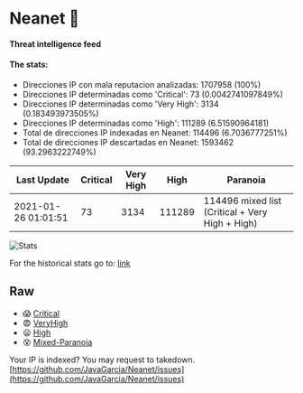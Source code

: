 # Neanet :hocho:
#### Threat intelligence feed
#### The stats:

- Direcciones IP con mala reputacion analizadas: 1707958 (100%)
- Direcciones IP determinadas como 'Critical':  73 (0.0042741097849%)
- Direcciones IP determinadas como 'Very High':  3134 (0.183493973505%)
- Direcciones IP determinadas como 'High':  111289 (6.51590964181)
- Total de direcciones IP indexadas en Neanet:  114496 (6.7036777251%)
- Total de direcciones IP descartadas en Neanet:  1593462 (93.2963222749%)

| Last Update | Critical | Very High | High | Paranoia |
| --- | --- | --- | --- | --- |
| 2021-01-26 01:01:51 | 73 | 3134 | 111289 | 114496 mixed list (Critical + Very High + High)|

![Stats](https://docs.google.com/spreadsheets/d/e/2PACX-1vSnaNMIXVabIpDJjufMlzH7poXnshF3mgd8Is1g9ytUEzVsP5my4Trn8f-xkoLLQ38xpL3HtmUexLo6/pubchart?oid=501124687&format=image)

For the historical stats go to: [link](/stats.csv)
## Raw
- :scream: [Critical](https://raw.githubusercontent.com/JavaGarcia/Neanet/master/blacklists/neanet_critical.txt)
- :fearful: [VeryHigh](https://raw.githubusercontent.com/JavaGarcia/Neanet/master/blacklists/neanet_veryHigh.txtt)
- :frowning: [High](https://raw.githubusercontent.com/JavaGarcia/Neanet/master/blacklists/neanet_high.txt)
- :dizzy_face: [Mixed-Paranoia](https://raw.githubusercontent.com/JavaGarcia/Neanet/master/blacklists/neanet_all.txt)


Your IP is indexed? You may request to takedown. [https://github.com/JavaGarcia/Neanet/issues](https://github.com/JavaGarcia/Neanet/issues)






















































































































































































































































































































































































































































































































































































































































































































































































































































































































































































































































































































































































































































































































































































































































































































































































































































































































































































































































































































































































































































































































































































































































































































































































































































































































































































































































































































































































































































































































































































































































































































































































































































































































































































































































































































































































































































































































































































































































































































